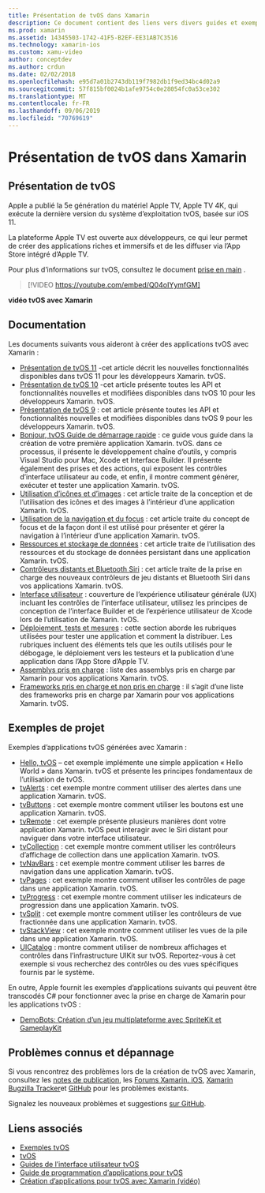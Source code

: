 ```yaml
---
title: Présentation de tvOS dans Xamarin
description: Ce document contient des liens vers divers guides et exemples qui montrent comment créer des applications tvOS avec Xamarin. Les guides traitent de diverses fonctionnalités telles que le développement d’interfaces utilisateur, le stockage de données, les icônes et bien plus encore.
ms.prod: xamarin
ms.assetid: 14345503-1742-41F5-B2EF-EE31AB7C3516
ms.technology: xamarin-ios
ms.custom: xamu-video
author: conceptdev
ms.author: crdun
ms.date: 02/02/2018
ms.openlocfilehash: e95d7a01b2743db119f7982db1f9ed34bc4d02a9
ms.sourcegitcommit: 57f815bf0024b1afe9754c0e28054fc0a53ce302
ms.translationtype: MT
ms.contentlocale: fr-FR
ms.lasthandoff: 09/06/2019
ms.locfileid: "70769619"
---
```

# <a name="introduction-to-tvos-in-xamarin"></a>Présentation de tvOS dans Xamarin

## <a name="introducing-tvos"></a>Présentation de tvOS

Apple a publié la 5e génération du matériel Apple TV, Apple TV 4K, qui exécute la dernière version du système d’exploitation tvOS, basée sur iOS 11.

La plateforme Apple TV est ouverte aux développeurs, ce qui leur permet de créer des applications riches et immersifs et de les diffuser via l’App Store intégré d’Apple TV.

Pour plus d’informations sur tvOS, consultez le document [prise en main](~/ios/tvos/get-started/index.md) .

> [!VIDEO https://youtube.com/embed/Q04oIYymfGM]

**vidéo tvOS avec Xamarin**

## <a name="documentation"></a>Documentation

Les documents suivants vous aideront à créer des applications tvOS avec Xamarin :

- [Présentation de tvOS 11](~/ios/tvos/platform/introduction-to-tvos11.md) -cet article décrit les nouvelles fonctionnalités disponibles dans tvOS 11 pour les développeurs Xamarin. tvOS.
- [Présentation de tvOS 10](~/ios/tvos/platform/introduction-to-tvos10/index.md) -cet article présente toutes les API et fonctionnalités nouvelles et modifiées disponibles dans tvOS 10 pour les développeurs Xamarin. tvOS.
- [Présentation de tvOS 9](~/ios/tvos/platform/tvos9.md) : cet article présente toutes les API et fonctionnalités nouvelles et modifiées disponibles dans tvOS 9 pour les développeurs Xamarin. tvOS. 
- [Bonjour, tvOS Guide de démarrage rapide](~/ios/tvos/get-started/hello-tvos.md) : ce guide vous guide dans la création de votre première application Xamarin. tvOS. dans ce processus, il présente le développement chaîne d’outils, y compris Visual Studio pour Mac, Xcode et Interface Builder. Il présente également des prises et des actions, qui exposent les contrôles d’interface utilisateur au code, et enfin, il montre comment générer, exécuter et tester une application Xamarin. tvOS.
- [Utilisation d’icônes et d’images](~/ios/tvos/app-fundamentals/icons-images.md) : cet article traite de la conception et de l’utilisation des icônes et des images à l’intérieur d’une application Xamarin. tvOS.
- [Utilisation de la navigation et du focus](~/ios/tvos/app-fundamentals/navigation-focus.md) : cet article traite du concept de focus et de la façon dont il est utilisé pour présenter et gérer la navigation à l’intérieur d’une application Xamarin. tvOS.
- [Ressources et stockage de données](~/ios/tvos/app-fundamentals/resources-data-storage.md) : cet article traite de l’utilisation des ressources et du stockage de données persistant dans une application Xamarin. tvOS.
- [Contrôleurs distants et Bluetooth Siri](~/ios/tvos/platform/remote-bluetooth.md) : cet article traite de la prise en charge des nouveaux contrôleurs de jeu distants et Bluetooth Siri dans vos applications Xamarin. tvOS.
- [Interface utilisateur](~/ios/tvos/user-interface/index.md) : couverture de l’expérience utilisateur générale (UX) incluant les contrôles de l’interface utilisateur, utilisez les principes de conception de l’interface Builder et de l’expérience utilisateur de Xcode lors de l’utilisation de Xamarin. tvOS.
- [Déploiement, tests et mesures](~/ios/tvos/deploy-test/index.md) : cette section aborde les rubriques utilisées pour tester une application et comment la distribuer. Les rubriques incluent des éléments tels que les outils utilisés pour le débogage, le déploiement vers les testeurs et la publication d’une application dans l’App Store d’Apple TV.
- [Assemblys pris en charge](~/ios/tvos/internals/assemblies.md) : liste des assemblys pris en charge par Xamarin pour vos applications Xamarin. tvOS.
- [Frameworks pris en charge et non pris en charge](~/ios/tvos/internals/frameworks.md) : il s’agit d’une liste des frameworks pris en charge par Xamarin pour vos applications Xamarin. tvOS.

## <a name="sample-projects"></a>Exemples de projet

Exemples d’applications tvOS générées avec Xamarin :

- [Hello, tvOS](https://docs.microsoft.com/samples/xamarin/ios-samples/tvos-hello-tvos) – cet exemple implémente une simple application « Hello World » dans Xamarin. tvOS et présente les principes fondamentaux de l’utilisation de tvOS.
- [tvAlerts](https://docs.microsoft.com/samples/xamarin/ios-samples/tvos-tvalerts) : cet exemple montre comment utiliser des alertes dans une application Xamarin. tvOS.
- [tvButtons](https://docs.microsoft.com/samples/xamarin/ios-samples/tvos-tvbuttons) : cet exemple montre comment utiliser les boutons est une application Xamarin. tvOS.
- [tvRemote](https://docs.microsoft.com/samples/xamarin/ios-samples/tvos-tvremote) : cet exemple présente plusieurs manières dont votre application Xamarin. tvOS peut interagir avec le Siri distant pour naviguer dans votre interface utilisateur.
- [tvCollection](https://docs.microsoft.com/samples/xamarin/ios-samples/tvos-tvcollection) : cet exemple montre comment utiliser les contrôleurs d’affichage de collection dans une application Xamarin. tvOS.
- [tvNavBars](https://docs.microsoft.com/samples/xamarin/ios-samples/tvos-tvnavbars) : cet exemple montre comment utiliser les barres de navigation dans une application Xamarin. tvOS.
- [tvPages](https://docs.microsoft.com/samples/xamarin/ios-samples/tvos-tvpages) : cet exemple montre comment utiliser les contrôles de page dans une application Xamarin. tvOS.
- [tvProgress](https://docs.microsoft.com/samples/xamarin/ios-samples/tvos-tvprogress) : cet exemple montre comment utiliser les indicateurs de progression dans une application Xamarin. tvOS.
- [tvSplit](https://docs.microsoft.com/samples/xamarin/ios-samples/tvos-tvsplit) : cet exemple montre comment utiliser les contrôleurs de vue fractionnée dans une application Xamarin. tvOS.
- [tvStackView](https://docs.microsoft.com/samples/xamarin/ios-samples/tvos-tvstackview) : cet exemple montre comment utiliser les vues de la pile dans une application Xamarin. tvOS.
- [UICatalog](https://docs.microsoft.com/samples/xamarin/ios-samples/tvos-uicatalog) : montre comment utiliser de nombreux affichages et contrôles dans l’infrastructure UIKit sur tvOS. Reportez-vous à cet exemple si vous recherchez des contrôles ou des vues spécifiques fournis par le système.

En outre, Apple fournit les exemples d’applications suivants qui peuvent être transcodés C# pour fonctionner avec la prise en charge de Xamarin pour les applications tvOS :

- [DemoBots: Création d’un jeu multiplateforme avec SpriteKit et GameplayKit](https://developer.apple.com/library/prerelease/tvos/samplecode/DemoBots/)

## <a name="known-issues-and-troubleshooting"></a>Problèmes connus et dépannage

Si vous rencontrez des problèmes lors de la création de tvOS avec Xamarin, consultez les [notes de publication](https://docs.microsoft.com/xamarin/ios/release-notes/), les [Forums Xamarin. iOS](https://forums.xamarin.com/categories/ios), [Xamarin Bugzilla Tracker](https://bugzilla.xamarin.com/query.cgi?product=iOS)et [GitHub](https://github.com/xamarin/xamarin-macios/issues) pour les problèmes existants.

Signalez les nouveaux problèmes et suggestions [sur GitHub](https://github.com/xamarin/xamarin-macios/issues).

## <a name="related-links"></a>Liens associés

- [Exemples tvOS](https://docs.microsoft.com/samples/browse/?products=xamarin&term=Xamarin.iOS+tvOS)
- [tvOS](https://developer.apple.com/tvos/)
- [Guides de l’interface utilisateur tvOS](https://developer.apple.com/tvos/human-interface-guidelines/)
- [Guide de programmation d’applications pour tvOS](https://developer.apple.com/library/prerelease/tvos/documentation/General/Conceptual/AppleTV_PG/)
- [Création d’applications pour tvOS avec Xamarin (vidéo)](https://university.xamarin.com/lightninglectures/tvos-with-xamarin)
